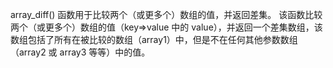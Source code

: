 array_diff() 函数用于比较两个（或更多个）数组的值，并返回差集。  该函数比较两个（或更多个）数组的值（key=>value 中的 value），并返回一个差集数组，该数组包括了所有在被比较的数组（array1）中，但是不在任何其他参数数组（array2 或 array3 等等）中的值。